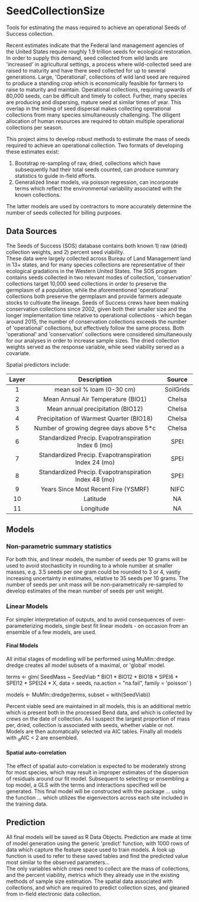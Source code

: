 # SeedCollectionSize
Tools for estimating the mass required to achieve an operational Seeds of Success collection.

Recent estimates indicate that the Federal land management agencies of the United States require roughly 1.9 trillion seeds for ecological restoration.
In order to supply this demand, seed collected from wild lands are 'increased' in agricultural settings, a process where wild-collected seed are raised to maturity and have there seed collected for up to several generations.
Large, 'Operational', collections of wild land seed are required to produce a standing crop which is economically feasible for farmers to raise to maturity and maintain.
Operational collections, requiring upwards of 80,000 seeds, can be difficult and timely to collect.
Further, many species are producing and dispersing, mature seed at similar times of year. 
This overlap in the timing of seed dispersal makes collecting operational collections from many species simultaneously challenging. 
The diligent allocation of human resources are required to obtain multiple operational collections per season.

This project aims to develop robust methods to estimate the mass of seeds required to achieve an operational collection. Two formats of developing these estimates exist:

1) Bootstrap re-sampling of raw, dried, collections which have subsequently had their total seeds counted, can produce summary statistics to guide in-field efforts. 
2) Generalized linear models, via poisson regression, can incorporate terms which reflect the environmental variability associated with the known collections. 

The latter models are used by contractors to more accurately determine the number of seeds collected for billing purposes.

## Data Sources

The Seeds of Success (SOS) database contains both known 1) raw (dried) collection weights, and 2) percent seed viability.   
These data were largely collected across Bureau of Land Management land in 13+ states, and for many species collections are representative of their ecological gradations in the Western United States. 
The SOS program contains seeds collected in two relevant modes of collection, 'conservation' collections target 10,000 seed collections in order to preserve the germplasm of a population, while the aforementioned 'operational' collections both preserve the germplasm and provide farmers adequate stocks to cultivate the lineage. 
Seeds of Success crews have been making conservation collections since 2002, given both their smaller size and the longer implementation time relative to operational collections - which began around 2015, the number of conservation collections exceeds the number of 'operational' collections, but effectively follow the same process. 
Both 'operational' and 'conservation' collections were considered simultaneously for our analyses in order to increase sample sizes. 
The dried collection weights served as the response variable, while seed viability served as a covariate. 

Spatial predictors include:   

| Layer |                       Description                       |              Source                   | 
| :---: | :-----------------------------------------------------: | :-----------------------------------: |
|   1   |               mean soil % loam (0-30 cm)                |              SoilGrids                |
|   2   |             Mean Annual Air Temperature (BIO1)          |               Chelsa                  |
|   3   |             Mean annual precipitation (BIO12)           |               Chelsa                  |
|   4   |         Precipitation of Warmest Quarter (BIO18)        |               Chelsa                  |
|   5   |           Number of growing degree days above 5*c       |               Chelsa                  |
|   6   |  Standardized Precip. Evapotranspiration Index   6 (mo) |                SPEI                   |
|   7   |  Standardized Precip. Evapotranspiration Index  24 (mo) |                SPEI                   |
|   8   |  Standardized Precip. Evapotranspiration Index  48 (mo) |                SPEI                   |
|   9   |            Years Since Most Recent Fire (YSMRF)         |                NIFC                   |
|  10   |                      Latitude                           |                 NA                    |
|  11   |                      Longitude                          |                 NA                    |

## Models

### Non-parametric summary statistics
For both this, and linear models, the number of seeds per 10 grams will be used to avoid stochasticity in rounding to a whole number at smaller masses, e.g. 3.5 seeds per one gram could be rounded to 3 or 4, vastly increasing uncertainty in estimates, relative to 35 seeds per 10 grams. 
The number of seeds per unit mass will be non-parametrically re-sampled to develop estimates of the mean number of seeds per unit weight.

### Linear Models

For simpler interpretation of outputs, and to avoid consequences of over-parameterizing models, single best fit linear models - on occasion from an ensemble of a few models, are used. 

#### Final Models

All initial stages of modelling will be performed using MuMin::dredge. dredge creates all model subsets of a maximal, or 'global' model. 

terms <- glm(
  SeedMass ~ SeedViab * BIO1 * BIO12 * BIO18 * SPEI6 * SPEI12 * SPEI24 * X, 
  data = seeds, na.action = "na.fail", family = 'poisson'
)

models <- MuMIn::dredge(terms, subset = with(SeedViab))

Percent viable seed are maintained in all models, this is an additional metric which is present both in the processed Bend data, and which is collected by crews on the date of collection. 
As I suspect the largest proportion of mass per, dried, collection is associated with seeds, whether viable or not. 
Models are then automatically selected via AIC tables.
Finally all models with <sub>d</sub>AIC < 2 are ensembled. 

#### Spatial auto-correlation

The effect of spatial auto-correlation is expected to be moderately strong for most species, which may result in improper estimates of the dispersion of residuals around our fit model. 
Subsequent to selecting or ensembling a top model, a GLS with the terms and interactions specified will be generated. 
This final model will be constructed with the package ... using the function ... which utilizes the eigenvectors across each site included in the training data. 

## Prediction

All final models will be saved as R Data Objects. 
Prediction are made at time of model generation using the generic 'predict' function, with 1000 rows of data which capture the feature space used to train models. 
A look up function is used to refer to these saved tables and find the predicted value most similar to the observed  parameters...  
The only variables which crews need to collect are the mass of collections, and the percent viability, metrics which they already use in the existing methods of sample size estimation. 
The spatial data associated with collections, and which are required to predict collection sizes, and gleaned from in-field electronic data collection. 

